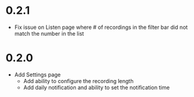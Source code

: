 # 0.2.1
- Fix issue on Listen page where # of recordings in the filter bar did not match the number in the 
list

# 0.2.0
- Add Settings page
    - Add ability to configure the recording length
    - Add daily notification and ability to set the notification time
